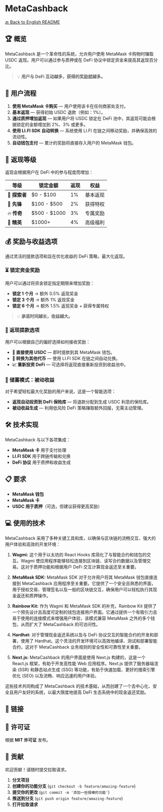 # MetaCashback

[🔙 Back to English README](../README.md)

## 🏆 概览
MetaCashback 是一个革命性的系统，允许用户使用 MetaMask 卡购物时赚取 USDC 返现。用户可以通过参与质押或在 DeFi 协议中锁定资金来提高其返现百分比。

> 💡 **用户与 DeFi 互动越多，获得的奖励就越多。**

## 🚀 用户流程

1. **使用 MetaMask 卡购买** — 用户使用该卡在任何商家处支付。
2. **基本返现** — 获得初始 USDC 退款（例如：1%）。
3. **通过质押增加返现** — 如果用户将 USDC 锁定在 DeFi 池中，其返现可能会根据锁定的金额增加到 2%、3% 或更多。
4. **使用 LI.FI SDK 自动转换** — 系统使用 LI.FI 在链之间移动奖励，并确保高效的流动性。
5. **自动钱包支付** — 累计的奖励将直接存入用户的 MetaMask 钱包。

## 🎯 返现等级

返现会根据用户在 DeFi 中的参与程度而增加：

| 等级 | 锁定金额 | 返现 | 权益 |
|------|----------|------|------|
| 🔰 **探索者** | $0 - $100 | 1% | 基本返现 |
| 🚀 **先锋** | $100 - $500 | 2% | 获得特权 |
| 🔥 **传奇** | $500 - $1000 | 3% | 专属奖励 |
| 👑 **精英** | $1000+ | 4% | 高级福利 |

## 💰 奖励与收益选项

通过灵活的提款选项和旨在优化收益的 DeFi 策略，最大化返现。

### ⏳ 锁定资金奖励

用户可以通过将资金锁定指定期限来增加奖励：

- **锁定 1 个月** → 额外 0.5% 返现奖金
- **锁定 3 个月** → 额外 1% 返现奖金
- **锁定 6 个月** → 额外 1.5% 返现奖金 + 获得专属特权

> 💡 **承诺时间越长，收益越大。**

### 🔄 返现提款选项

用户可以根据自己的偏好选择如何接收奖励：

- **💸 直接使用 USDC** — 即时提款到其 MetaMask 钱包。
- **🔄 转换为其他代币** — 使用 LI.FI SDK 在链之间自动兑换。
- **📈 重新投资 DeFi** — 可选择将返现直接重新投资到收益池中。

### 🏦 储蓄模式：被动收益

对于希望轻松最大化奖励的用户来说，这是一个智能选项：

- **返现自动投资到 DeFi 保险库** — 将退款分配到生成 USDC 利息的保险库。
- **被动收益生成** — 利用低风险 DeFi 策略赚取额外回报，无需主动管理。

## 🛠️ 技术实现

MetaCashback 与以下各项集成：

- **MetaMask 卡** 用于支付处理
- **LI.FI SDK** 用于跨链传输和兑换
- **DeFi 协议** 用于质押和收益生成

## 📋 要求

- **MetaMask 钱包**
- **MetaMask 卡**
- **USDC 用于质押**（可选，但建议获得更高奖励）

## 💻 使用的技术 
MetaCashback 采用了多种关键工具和库，以确保与区块链的流畅交互、强大的用户体验和高效的开发环境：

1. **Wagmi:** 这个用于以太坊的 React Hooks 库简化了与智能合约和钱包的交互。Wagmi 使应用程序能够轻松连接到区块链、读写合约数据以及管理交易。这对于质押功能和根据用户 DeFi 交互计算现金返还至关重要。

2. **MetaMask SDK:** MetaMask SDK 对于允许用户将其 MetaMask 钱包直接连接到 MetaCashback 应用程序至关重要。它提供了一个安全且熟悉的界面，用于授权交易、管理签名以及一般的区块链交互，确保用户可以轻松执行其现金返还和质押操作。

3. **Rainbow Kit:** 作为 Wagmi 和 MetaMask SDK 的补充，Rainbow Kit 提供了一个预先设计且高度可定制的钱包连接用户界面。它通过提供一个有吸引力且易于使用的连接模式来增强用户体验，该模式兼容 MetaMask 之外的多个钱包，从而扩大了 MetaCashback 的可访问性。

4. **Hardhat:** 对于管理现金返还系统以及与 DeFi 协议交互的智能合约的开发和部署，使用了 Hardhat。这个灵活的开发环境可以高效地编译、测试和部署智能合约，这对于 MetaCashback 业务规则的安全性​​和可靠性至关重要。

5. **Next.js:** MetaCashback 的用户界面是使用 Next.js 构建的，这是一个 React.js 框架，有助于开发高性能 Web 应用程序。Next.js 提供了服务器端渲染 (SSR) 和静态站点生成 (SSG) 等功能，有助于快速加载、更好的搜索引擎优化 (SEO) 以及流畅、响应迅速的用户体验。

这些技术共同构成了 MetaCashback 的技术基础，从而创建了一个去中心化、安全且用户友好的系统，以最大限度地提高 DeFi 生态系统中的现金返还奖励。

## 🔗 链接

## 📄 许可证

根据 **MIT 许可证** 发布。

## 👥 贡献

欢迎贡献！请随时提交拉取请求。

1. **分叉项目**
2. **创建你的功能分支** (`git checkout -b feature/amazing-feature`)
3. **提交你的更改** (`git commit -m '添加一些很棒的功能'`)
4. **推送到分支** (`git push origin feature/amazing-feature`)
5. **打开拉取请求**
